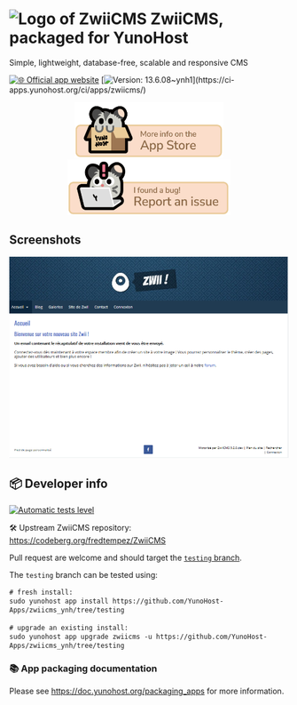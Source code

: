 <!--
N.B.: This README was automatically generated by <https://github.com/YunoHost/apps_tools/blob/main/readme_generator>
It shall NOT be edited by hand.
-->

<h1>
  <img src="https://raw.githubusercontent.com/YunoHost/apps/main/logos/zwiicms.png" width="32px" alt="Logo of ZwiiCMS">
  ZwiiCMS, packaged for YunoHost
</h1>

Simple, lightweight, database-free, scalable and responsive CMS

[![🌐 Official app website](https://img.shields.io/badge/Official_app_website-darkgreen?style=for-the-badge)](https://zwiicms.fr/)
[![Version: 13.6.08~ynh1](https://img.shields.io/badge/Version-13.6.08~ynh1-rgba(0,150,0,1)?style=for-the-badge)](https://ci-apps.yunohost.org/ci/apps/zwiicms/)

<div align="center">
<a href="https://apps.yunohost.org/app/zwiicms"><img height="100px" src="https://github.com/YunoHost/yunohost-artwork/raw/refs/heads/main/badges/neopossum-badges/badge_more_info_on_the_appstore.svg"/></a>
<a href="https://github.com/YunoHost-Apps/zwiicms_ynh/issues"><img height="100px" src="https://github.com/YunoHost/yunohost-artwork/raw/refs/heads/main/badges/neopossum-badges/badge_report_an_issue.svg"/></a>
</div>


## Screenshots
![Screenshot of ZwiiCMS](./doc/screenshots/dashboard.png)

## 📦 Developer info

[![Automatic tests level](https://apps.yunohost.org/badge/cilevel/zwiicms)](https://ci-apps.yunohost.org/ci/apps/zwiicms/)

🛠️ Upstream ZwiiCMS repository: <https://codeberg.org/fredtempez/ZwiiCMS>

Pull request are welcome and should target the [`testing` branch](https://github.com/YunoHost-Apps/zwiicms_ynh/tree/testing).

The `testing` branch can be tested using:
```
# fresh install:
sudo yunohost app install https://github.com/YunoHost-Apps/zwiicms_ynh/tree/testing

# upgrade an existing install:
sudo yunohost app upgrade zwiicms -u https://github.com/YunoHost-Apps/zwiicms_ynh/tree/testing
```

### 📚 App packaging documentation

Please see <https://doc.yunohost.org/packaging_apps> for more information.